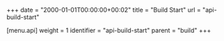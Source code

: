 +++
date = "2000-01-01T00:00:00+00:02"
title = "Build Start"
url = "api-build-start"

[menu.api]
  weight = 1
  identifier = "api-build-start"
  parent = "build"
+++
